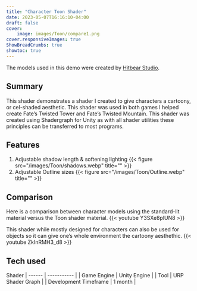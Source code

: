 ```yaml
---
title: "Character Toon Shader"
date: 2023-05-07T16:16:10-04:00
draft: false
cover:
    image: images/Toon/compare1.png
cover.responsiveImages: true
ShowBreadCrumbs: true
showtoc: true
---
```

The models used in this demo were created by [Hitbear Studio](https://assetstore.unity.com/packages/templates/systems/action-rpg-starter-kit-9076).
## Summary
This shader demonstrates a shader I created to give characters a cartoony, or cel-shaded aesthetic. This shader was used in both games I helped create Fate’s Twisted Tower and Fate’s Twisted Mountain. This shader was created using Shadergraph for Unity as with all shader utilities these principles can be transferred to most programs.

## Features
1. Adjustable shadow length & softening lighting
    {{< figure src="/images/Toon/shadows.webp" title="" >}}
2. Adjustable Outline sizes
    {{< figure src="/images/Toon/Outline.webp" title="" >}}
## Comparison
Here is a comparison between character models using the standard-lit material versus the Toon shader material. 
{{< youtube Y3SXe8plUN8 >}}

This shader while mostly designed for characters can also be used for objects so it can give one’s whole environment the cartoony aesthethic.
{{< youtube ZkInRMH3_d8 >}}

## Tech used
Shader
| ------ | ----------- |
| Game Engine   | Unity Engine |
| Tool   | URP Shader Graph |
| Development Timeframe | 1 month |

